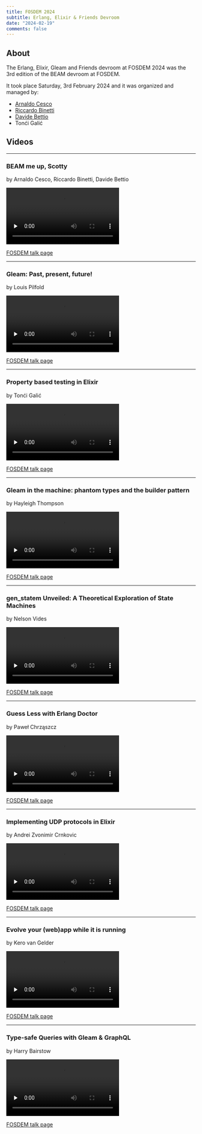 ```yaml
---
title: FOSDEM 2024
subtitle: Erlang, Elixir & Friends Devroom
date: "2024-02-19"
comments: false
---
```


## About

The Erlang, Elixir, Gleam and Friends devroom at FOSDEM 2024 was the 3rd edition of the BEAM devroom
at FOSDEM.

It took place Saturday, 3rd February 2024 and it was organized and managed by:

  - <a href="https://annopaolo.github.io/">Arnaldo Cesco</a> <a
    href="https://github.com/annopaolo"><i class="fab fa-github fa-lg"
    style="color:black"></i></a><a href="https://mastodon.bida.im/@annopaolo"><i class="fab
    fa-mastodon fa-lg" style="color:#595aff"></i></a>
  - <a href="https://rbino.com">Riccardo Binetti</a> <a href="https://github.com/rbino"><i
    class="fab fa-github fa-lg" style="color:black"></i></a> <a
    href="https://patavium.social/@rbino"><i class="fab fa-mastodon fa-lg"
    style="color:#595aff"></i></a>
  - <a href="https://blog.uninstall.it/">Davide Bettio</a> <a href="https://github.com/bettio"><i
    class="fab fa-github fa-lg" style="color:black"></i></a> <a
    href="https://fosstodon.org/@bettio"><i class="fab fa-mastodon fa-lg"
    style="color:#595aff"></i></a>
  - Tonći Galić <a href="https://github.com/Tuxified"><i class="fab fa-github fa-lg"
    style="color:black"></i></a> <a href="https://mastodon.social/@Tuxified"><i class="fab
    fa-mastodon fa-lg" style="color:#595aff"></i></a>

## Videos

------

### BEAM me up, Scotty

by Arnaldo Cesco, Riccardo Binetti, Davide Bettio

<video preload="none" controls="controls">
  <source src="https://video.fosdem.org/2024/k4601/fosdem-2024-3612-beam-me-up-scotty.av1.webm" type="video/webm; codecs=&quot;av01.0.08M.08.0.110.01.01.01.0&quot;">
  <source src="https://video.fosdem.org/2024/k4601/fosdem-2024-3612-beam-me-up-scotty.mp4" type="video/mp4">
</video>

[FOSDEM talk page](https://fosdem.org/2024/schedule/event/fosdem-2024-3612-beam-me-up-scotty/)

------

### Gleam: Past, present, future!

by Louis Pilfold

<video preload="none" controls="controls">
  <source src="https://video.fosdem.org/2024/k4601/fosdem-2024-2039-gleam-past-present-future-.av1.webm" type="video/webm; codecs=&quot;av01.0.08M.08.0.110.01.01.01.0&quot;">
  <source src="https://video.fosdem.org/2024/k4601/fosdem-2024-2039-gleam-past-present-future-.mp4" type="video/mp4">
</video>

[FOSDEM talk page](https://fosdem.org/2024/schedule/event/fosdem-2024-2039-gleam-past-present-future-/)

------

### Property based testing in Elixir

by Tonći Galić

<video preload="none" controls="controls">
  <source src="https://video.fosdem.org/2024/k4601/fosdem-2024-3473-property-based-testing-in-elixir.av1.webm" type="video/webm; codecs=&quot;av01.0.08M.08.0.110.01.01.01.0&quot;">
  <source src="https://video.fosdem.org/2024/k4601/fosdem-2024-3473-property-based-testing-in-elixir.mp4" type="video/mp4">
</video>

[FOSDEM talk page](https://fosdem.org/2024/schedule/event/fosdem-2024-3473-property-based-testing-in-elixir/)

------

### Gleam in the machine: phantom types and the builder pattern

by Hayleigh Thompson

<video preload="none" controls="controls">
  <source src="https://video.fosdem.org/2024/k4601/fosdem-2024-2064-gleam-in-the-machine-phantom-types-and-the-builder-pattern-.av1.webm" type="video/webm; codecs=&quot;av01.0.08M.08.0.110.01.01.01.0&quot;">
  <source src="https://video.fosdem.org/2024/k4601/fosdem-2024-2064-gleam-in-the-machine-phantom-types-and-the-builder-pattern-.mp4" type="video/mp4">
</video>

[FOSDEM talk page](https://fosdem.org/2024/schedule/event/fosdem-2024-2064-gleam-in-the-machine-phantom-types-and-the-builder-pattern-/)

------

### gen_statem Unveiled: A Theoretical Exploration of State Machines

by Nelson Vides

<video preload="none" controls="controls">
  <source src="https://video.fosdem.org/2024/k4601/fosdem-2024-2130-genstatem-unveiled-a-theoretical-exploration-of-state-machines.av1.webm" type="video/webm; codecs=&quot;av01.0.08M.08.0.110.01.01.01.0&quot;">
  <source src="https://video.fosdem.org/2024/k4601/fosdem-2024-2130-genstatem-unveiled-a-theoretical-exploration-of-state-machines.mp4" type="video/mp4">
</video>

[FOSDEM talk page](https://fosdem.org/2024/schedule/event/fosdem-2024-2130-genstatem-unveiled-a-theoretical-exploration-of-state-machines/)

------

### Guess Less with Erlang Doctor

by Paweł Chrząszcz

<video preload="none" controls="controls">
  <source src="https://video.fosdem.org/2024/k4601/fosdem-2024-3278-guess-less-with-erlang-doctor.av1.webm" type="video/webm; codecs=&quot;av01.0.08M.08.0.110.01.01.01.0&quot;">
  <source src="https://video.fosdem.org/2024/k4601/fosdem-2024-3278-guess-less-with-erlang-doctor.mp4" type="video/mp4">
</video>

[FOSDEM talk page](https://fosdem.org/2024/schedule/event/fosdem-2024-3278-guess-less-with-erlang-doctor/)

------

### Implementing UDP protocols in Elixir

by Andrei Zvonimir Crnkovic

<video preload="none" controls="controls">
  <source src="https://video.fosdem.org/2024/k4601/fosdem-2024-2256-implementing-udp-protocols-in-elixir.av1.webm" type="video/webm; codecs=&quot;av01.0.08M.08.0.110.01.01.01.0&quot;">
  <source src="https://video.fosdem.org/2024/k4601/fosdem-2024-2256-implementing-udp-protocols-in-elixir.mp4" type="video/mp4">
</video>

[FOSDEM talk page](https://fosdem.org/2024/schedule/event/fosdem-2024-2256-implementing-udp-protocols-in-elixir/)

------

### Evolve your (web)app while it is running

by Kero van Gelder

<video preload="none" controls="controls">
  <source src="https://video.fosdem.org/2024/k4601/fosdem-2024-3258-evolve-your-web-app-while-it-is-running.av1.webm" type="video/webm; codecs=&quot;av01.0.08M.08.0.110.01.01.01.0&quot;">
  <source src="https://video.fosdem.org/2024/k4601/fosdem-2024-3258-evolve-your-web-app-while-it-is-running.mp4" type="video/mp4">
</video>

[FOSDEM talk page](https://fosdem.org/2024/schedule/event/fosdem-2024-3258-evolve-your-web-app-while-it-is-running/)

------

### Type-safe Queries with Gleam & GraphQL

by Harry Bairstow

<video preload="none" controls="controls">
  <source src="https://video.fosdem.org/2024/k4601/fosdem-2024-2044-type-safe-queries-with-gleam-graphql.av1.webm" type="video/webm; codecs=&quot;av01.0.08M.08.0.110.01.01.01.0&quot;">
  <source src="https://video.fosdem.org/2024/k4601/fosdem-2024-2044-type-safe-queries-with-gleam-graphql.mp4" type="video/mp4">
</video>

[FOSDEM talk page](https://fosdem.org/2024/schedule/event/fosdem-2024-2044-type-safe-queries-with-gleam-graphql/)
